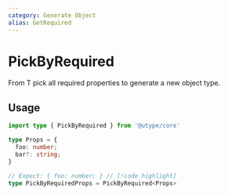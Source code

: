 ```yaml
---
category: Generate Object
alias: GetRequired
---
```


# PickByRequired

<TypeInfo category="Generate Object" :alias="['GetRequired']" />

From T pick all required properties to generate a new object type.

## Usage

```ts twoslash
import type { PickByRequired } from '@utype/core'

type Props = {
  foo: number;
  bar?: string;
}

// Expect: { foo: number; } // [!code highlight]
type PickByRequiredProps = PickByRequired<Props>
```
